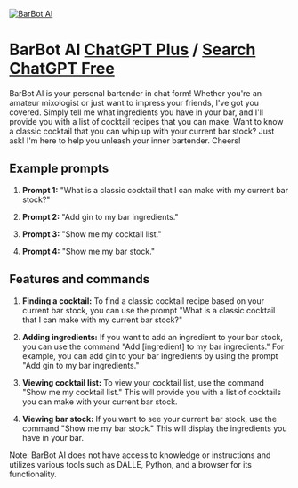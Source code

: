 
[![BarBot AI](https://files.oaiusercontent.com/file-t17lzmMDNI3CXZG2C86x2mVn?se=2123-10-16T03%3A20%3A25Z&sp=r&sv=2021-08-06&sr=b&rscc=max-age%3D31536000%2C%20immutable&rscd=attachment%3B%20filename%3Deb2357b7-b38d-49e2-83ed-91db11e5b639.png&sig=WU5O/vYHp3XBl48eTAuJACi1qsKau78SHDpRgqC68ZU%3D)](https://chat.openai.com/g/g-PSl88PF2A-barbot-ai)

# BarBot AI [ChatGPT Plus](https://chat.openai.com/g/g-PSl88PF2A-barbot-ai) / [Search ChatGPT Free](https://gptcall.net/index.html#/?search=BarBot%20AI)

BarBot AI is your personal bartender in chat form! Whether you're an amateur mixologist or just want to impress your friends, I've got you covered. Simply tell me what ingredients you have in your bar, and I'll provide you with a list of cocktail recipes that you can make. Want to know a classic cocktail that you can whip up with your current bar stock? Just ask! I'm here to help you unleash your inner bartender. Cheers!

## Example prompts

1. **Prompt 1:** "What is a classic cocktail that I can make with my current bar stock?"

2. **Prompt 2:** "Add gin to my bar ingredients."

3. **Prompt 3:** "Show me my cocktail list."

4. **Prompt 4:** "Show me my bar stock."

## Features and commands

1. **Finding a cocktail:** To find a classic cocktail recipe based on your current bar stock, you can use the prompt "What is a classic cocktail that I can make with my current bar stock?"

2. **Adding ingredients:** If you want to add an ingredient to your bar stock, you can use the command "Add [ingredient] to my bar ingredients." For example, you can add gin to your bar ingredients by using the prompt "Add gin to my bar ingredients."

3. **Viewing cocktail list:** To view your cocktail list, use the command "Show me my cocktail list." This will provide you with a list of cocktails you can make with your current bar stock.

4. **Viewing bar stock:** If you want to see your current bar stock, use the command "Show me my bar stock." This will display the ingredients you have in your bar.

Note: BarBot AI does not have access to knowledge or instructions and utilizes various tools such as DALLE, Python, and a browser for its functionality.



